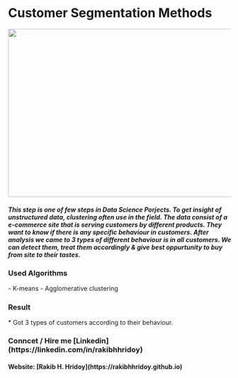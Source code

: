 <h1> Customer Segmentation Methods </h1>
<img src= "https://blog.intercomassets.com/blog/wp-content/uploads/2020/10/Customer-segmentation-performance-matrix.png" height= "380px" width= "780px">

<h5> This step is one of few steps in Data Science Porjects. To get insight of unstructured data, clustering often use in the field. The data consist of a e-commerce site that is serving customers by different products. They want to know if there is any specific behaviour in customers. After analysis we came to 3 types of different behaviour is in all customers. We can detect them, treat them accordingly & give best oppurtunity to buy from site to their tastes.</h5>

<h3> Used Algorithms </h3>
- K-means 
- Agglomerative clustering

<h5> 

<h3> Result </h3>
* Got 3 types of customers according to their behaviour.
<h3> Conncet / Hire me [Linkedin](https://linkedin.com/in/rakibhhridoy) </h3>
<h4>Website: [Rakib H. Hridoy](https://rakibhhridoy.github.io) </h4>
